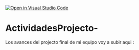 [![Open in Visual Studio Code](https://classroom.github.com/assets/open-in-vscode-c66648af7eb3fe8bc4f294546bfd86ef473780cde1dea487d3c4ff354943c9ae.svg)](https://classroom.github.com/online_ide?assignment_repo_id=8560820&assignment_repo_type=AssignmentRepo)
# ActividadesProjecto-
Los avances del projecto final de mi equipo voy a subir aqui : 
